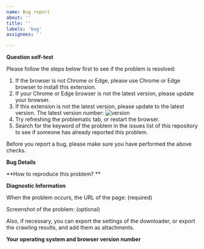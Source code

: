 ```yaml
---
name: Bug report
about: ''
title: ''
labels: 'bug'
assignees: ''

---
```


**Question self-test**

Please follow the steps below first to see if the problem is resolved:

1. If the browser is not Chrome or Edge, please use Chrome or Edge browser to install this extension.
2. If your Chrome or Edge browser is not the latest version, please update your browser.
3. If this extension is not the latest version, please update to the latest version. The latest version number: ![version](https://img.shields.io/github/v/release/xuejianxianzun/PixivBatchDownloader)
4. Try refreshing the problematic tab, or restart the browser.
5. Search for the keyword of the problem in the issues list of this repository to see if someone has already reported this problem.

Before you report a bug, please make sure you have performed the above checks.

**Bug Details**

**How to reproduce this problem? **

**Diagnostic Information**

When the problem occurs, the URL of the page: (required)

Screenshot of the problem: (optional)

Also, if necessary, you can export the settings of the downloader, or export the crawling results, and add them as attachments.

**Your operating system and browser version number**
